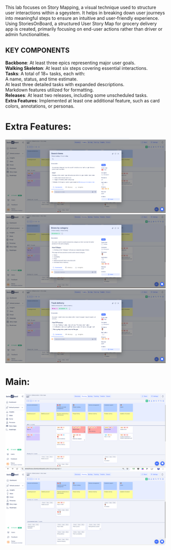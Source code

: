 This lab focuses on Story Mapping, a visual technique used to structure user interactions within a sgeystem. 
It helps in breaking down user journeys into meaningful steps to ensure an intuitive and user-friendly experience. 
Using StoriesOnBoard, a structured User Story Map for grocery delivery app is created, primarily focusing on end-user actions rather than driver or admin functionalities.
## KEY COMPONENTS <br>
**Backbone**: At least three epics representing major user goals.<br>
**Walking Skeleton**: At least six steps covering essential interactions.<br>
**Tasks**: A total of 18+ tasks, each with:<br>
 A name, status, and time estimate.<br>
At least three detailed tasks with expanded descriptions.<br>
Markdown features utilized for formatting.<br>
**Releases**: At least two releases, including some unscheduled tasks.<br>
**Extra Features**: Implemented at least one additional feature, such as card colors, annotations, or personas.<br>


# Extra Features:
![image alt](https://github.com/fairuz170/ENSE271-Portfolio/blob/ae95c56d7306288501e06e7437da50324e0f85ad/User%20Story%20Mapping/ExFeature1.png)
![image alt](https://github.com/fairuz170/ENSE271-Portfolio/blob/ae95c56d7306288501e06e7437da50324e0f85ad/User%20Story%20Mapping/ExFeature2.png)
![image alt](https://github.com/fairuz170/ENSE271-Portfolio/blob/ae95c56d7306288501e06e7437da50324e0f85ad/User%20Story%20Mapping/ExFeature3.png)

# Main:
![image alt](https://github.com/fairuz170/ENSE271-Portfolio/blob/24ab21ae97752ec6b6a7817fae1c749f2101761a/User%20Story%20Mapping/StoriesOB1.png)
![image alt](https://github.com/fairuz170/ENSE271-Portfolio/blob/24ab21ae97752ec6b6a7817fae1c749f2101761a/User%20Story%20Mapping/StoriesOB2.png)

